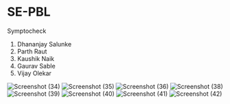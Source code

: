 # SE-PBL
Symptocheck

1. Dhananjay Salunke
2. Parth Raut
3. Kaushik Naik
4. Gaurav Sable
5. Vijay Olekar

![Screenshot (34)](https://user-images.githubusercontent.com/81025901/219570662-40834c05-3693-4ddd-8a55-040802dea951.png)
![Screenshot (35)](https://user-images.githubusercontent.com/81025901/219570678-dff567a2-e90f-4ec9-84ef-1ce4475269b8.png)
![Screenshot (36)](https://user-images.githubusercontent.com/81025901/219570693-22118749-0b4b-44a1-9969-930b984faf40.png)
![Screenshot (38)](https://user-images.githubusercontent.com/81025901/219570715-6182d3e0-c370-485e-8623-853512dfcb24.png)
![Screenshot (39)](https://user-images.githubusercontent.com/81025901/219570729-12c37ce8-55d9-4619-9ff0-db9ff4754afb.png)
![Screenshot (40)](https://user-images.githubusercontent.com/81025901/219570746-6a8528bd-8e16-4071-8fb2-e5f89f4fe5fb.png)
![Screenshot (41)](https://user-images.githubusercontent.com/81025901/219570761-f34eda2e-9e86-415a-b1b1-11f9451aa15d.png)
![Screenshot (42)](https://user-images.githubusercontent.com/81025901/219570767-38a0f208-46c5-4633-b31d-db36e658ea8a.png)
